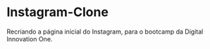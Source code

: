 # Instagram-Clone
Recriando a página inicial do Instagram, para o bootcamp da Digital Innovation One.
